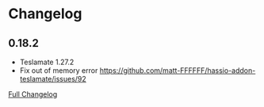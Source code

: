 # Changelog

## 0.18.2

* Teslamate 1.27.2
* Fix out of memory error https://github.com/matt-FFFFFF/hassio-addon-teslamate/issues/92

[Full Changelog](https://github.com/matt-FFFFFF/hassio-addon-teslamate/blob/main/CHANGELOG-FULL.md)
